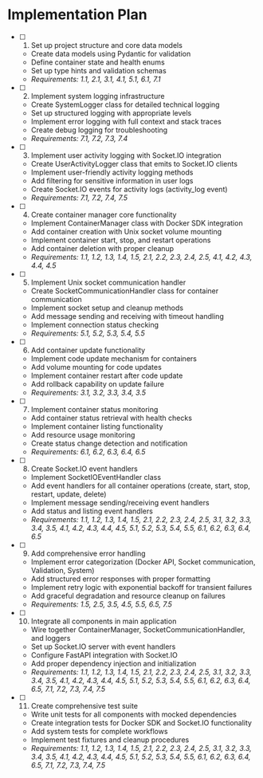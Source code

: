 # Implementation Plan

- [ ] 1. Set up project structure and core data models

  - Create data models using Pydantic for validation
  - Define container state and health enums
  - Set up type hints and validation schemas
  - _Requirements: 1.1, 2.1, 3.1, 4.1, 5.1, 6.1, 7.1_

- [ ] 2. Implement system logging infrastructure

  - Create SystemLogger class for detailed technical logging
  - Set up structured logging with appropriate levels
  - Implement error logging with full context and stack traces
  - Create debug logging for troubleshooting
  - _Requirements: 7.1, 7.2, 7.3, 7.4_

- [ ] 3. Implement user activity logging with Socket.IO integration

  - Create UserActivityLogger class that emits to Socket.IO clients
  - Implement user-friendly activity logging methods
  - Add filtering for sensitive information in user logs
  - Create Socket.IO events for activity logs (activity_log event)
  - _Requirements: 7.1, 7.2, 7.4, 7.5_

- [ ] 4. Create container manager core functionality

  - Implement ContainerManager class with Docker SDK integration
  - Add container creation with Unix socket volume mounting
  - Implement container start, stop, and restart operations
  - Add container deletion with proper cleanup
  - _Requirements: 1.1, 1.2, 1.3, 1.4, 1.5, 2.1, 2.2, 2.3, 2.4, 2.5, 4.1, 4.2, 4.3, 4.4, 4.5_

- [ ] 5. Implement Unix socket communication handler

  - Create SocketCommunicationHandler class for container communication
  - Implement socket setup and cleanup methods
  - Add message sending and receiving with timeout handling
  - Implement connection status checking
  - _Requirements: 5.1, 5.2, 5.3, 5.4, 5.5_

- [ ] 6. Add container update functionality

  - Implement code update mechanism for containers
  - Add volume mounting for code updates
  - Implement container restart after code update
  - Add rollback capability on update failure
  - _Requirements: 3.1, 3.2, 3.3, 3.4, 3.5_

- [ ] 7. Implement container status monitoring

  - Add container status retrieval with health checks
  - Implement container listing functionality
  - Add resource usage monitoring
  - Create status change detection and notification
  - _Requirements: 6.1, 6.2, 6.3, 6.4, 6.5_

- [ ] 8. Create Socket.IO event handlers

  - Implement SocketIOEventHandler class
  - Add event handlers for all container operations (create, start, stop, restart, update, delete)
  - Implement message sending/receiving event handlers
  - Add status and listing event handlers
  - _Requirements: 1.1, 1.2, 1.3, 1.4, 1.5, 2.1, 2.2, 2.3, 2.4, 2.5, 3.1, 3.2, 3.3, 3.4, 3.5, 4.1, 4.2, 4.3, 4.4, 4.5, 5.1, 5.2, 5.3, 5.4, 5.5, 6.1, 6.2, 6.3, 6.4, 6.5_

- [ ] 9. Add comprehensive error handling

  - Implement error categorization (Docker API, Socket communication, Validation, System)
  - Add structured error responses with proper formatting
  - Implement retry logic with exponential backoff for transient failures
  - Add graceful degradation and resource cleanup on failures
  - _Requirements: 1.5, 2.5, 3.5, 4.5, 5.5, 6.5, 7.5_

- [ ] 10. Integrate all components in main application

  - Wire together ContainerManager, SocketCommunicationHandler, and loggers
  - Set up Socket.IO server with event handlers
  - Configure FastAPI integration with Socket.IO
  - Add proper dependency injection and initialization
  - _Requirements: 1.1, 1.2, 1.3, 1.4, 1.5, 2.1, 2.2, 2.3, 2.4, 2.5, 3.1, 3.2, 3.3, 3.4, 3.5, 4.1, 4.2, 4.3, 4.4, 4.5, 5.1, 5.2, 5.3, 5.4, 5.5, 6.1, 6.2, 6.3, 6.4, 6.5, 7.1, 7.2, 7.3, 7.4, 7.5_

- [ ] 11. Create comprehensive test suite
  - Write unit tests for all components with mocked dependencies
  - Create integration tests for Docker SDK and Socket.IO functionality
  - Add system tests for complete workflows
  - Implement test fixtures and cleanup procedures
  - _Requirements: 1.1, 1.2, 1.3, 1.4, 1.5, 2.1, 2.2, 2.3, 2.4, 2.5, 3.1, 3.2, 3.3, 3.4, 3.5, 4.1, 4.2, 4.3, 4.4, 4.5, 5.1, 5.2, 5.3, 5.4, 5.5, 6.1, 6.2, 6.3, 6.4, 6.5, 7.1, 7.2, 7.3, 7.4, 7.5_
